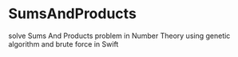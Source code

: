 # SumsAndProducts
solve Sums And Products problem in Number Theory using genetic algorithm and brute force in Swift
